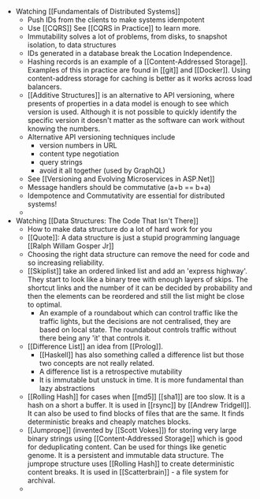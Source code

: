 - Watching [[Fundamentals of Distributed Systems]]
	- Push IDs from the clients to make systems idempotent
	- Use [[CQRS]] See [[CQRS in Practice]] to learn more.
	- Immutability solves a lot of problems, from disks, to snapshot isolation, to data structures
	- IDs generated in a database break the Location Independence.
	- Hashing records is an example of a [[Content-Addressed Storage]]. Examples of this in practice are found in [[git]] and [[Docker]]. Using content-address storage for caching is better as it works across load balancers.
	- [[Additive Structures]] is an alternative to API versioning, where presents of properties in a data model is enough to see which version is used. Although it is not possible to quickly identify the specific version it doesn't matter as the software can work without knowing the numbers.
	- Alternative API versioning techniques include
		- version numbers in URL
		- content type negotiation
		- query strings
		- avoid it all together (used by GraphQL)
	- See [[Versioning and Evolving Microservices in ASP.Net]]
	- Message handlers should be commutative (a+b == b+a)
	- Idempotence and Commutativity are essential for distributed systems!
	-
- Watching [[Data Structures: The Code That Isn't There]]
	- How to make data structure do a lot of hard work for you
	- [[Quote]]: A data structure is just a stupid programming language [[Ralph Willam Gosper Jr]]
	- Choosing the right data structure can remove the need for code and so increasing reliability.
	- [[Skiplist]] take an ordered linked list and add an 'express highway'. They start to look like a binary tree with enough layers of skips. The shortcut links and the number of it can be decided by probability and then the elements can be reordered and still the list might be close to optimal.
		- An example of a roundabout which can control traffic like the traffic lights, but the decisions are not centralised, they are based on local state. The roundabout controls traffic without there being any 'it' that controls it.
	- [[Difference List]] an idea from [[Prolog]].
		- [[Haskell]] has also something called a difference list but those two concepts are not really related.
		- A difference list is a retrospective mutability
		- It is immutable but unstuck in time. It is more fundamental than lazy abstractions
	- [[Rolling Hash]] for cases when [[md5]] [[sha1]] are too slow. It is a hash on a short a buffer. It is used in [[rsync]] by [[Andrew Tridgell]]. It can also be used to find blocks of files that are the same. It finds deterministic breaks and cheaply matches blocks.
	- [[Jumprope]] (invented by [[Scott Vokes]]) for storing very large binary strings using [[Content-Addressed Storage]] which is good for deduplicating content. Can be used for things like genetic genome. It is a persistent and immutable data structure. The jumprope structure uses [[Rolling Hash]] to create deterministic content breaks. It is used in [[Scatterbrain]] - a file system for archival.
	-